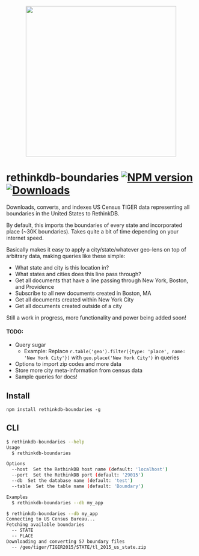 <p align='center'>
  <img src='https://i.imgur.com/JXSMT0k.png' width='400'/>
</p>

# rethinkdb-boundaries [![NPM version][npm-image]][npm-url] [![Downloads][downloads-image]][npm-url]

Downloads, converts, and indexes US Census TIGER data representing all boundaries in the United States to RethinkDB.

By default, this imports the boundaries of every state and incorporated place (~30K boundaries). Takes quite a bit of time depending on your internet speed.

Basically makes it easy to apply a city/state/whatever geo-lens on top of arbitrary data, making queries like these simple:

- What state and city is this location in?
- What states and cities does this line pass through?
- Get all documents that have a line passing through New York, Boston, and Providence
- Subscribe to all new documents created in Boston, MA
- Get all documents created within New York City
- Get all documents created outside of a city

Still a work in progress, more functionality and power being added soon!

#### TODO:

- Query sugar
  - Example: Replace `r.table('geo').filter({type: 'place', name: 'New York City'})` with `geo.place('New York City')` in queries
- Options to import zip codes and more data
- Store more city meta-information from census data
- Sample queries for docs!

## Install

```
npm install rethinkdb-boundaries -g
```

## CLI

```sh
$ rethinkdb-boundaries --help
Usage
  $ rethinkdb-boundaries

Options
  --host  Set the RethinkDB host name (default: 'localhost')
  --port  Set the RethinkDB port (default: '29015')
  --db  Set the database name (default: 'test')
  --table  Set the table name (default: 'Boundary')

Examples
  $ rethinkdb-boundaries --db my_app

$ rethinkdb-boundaries --db my_app
Connecting to US Census Bureau...
Fetching available boundaries
  -- STATE
  -- PLACE
Downloading and converting 57 boundary files
  -- /geo/tiger/TIGER2015/STATE/tl_2015_us_state.zip
```

[downloads-image]: http://img.shields.io/npm/dm/rethinkdb-boundaries.svg
[npm-url]: https://npmjs.org/package/rethinkdb-boundaries
[npm-image]: http://img.shields.io/npm/v/rethinkdb-boundaries.svg
